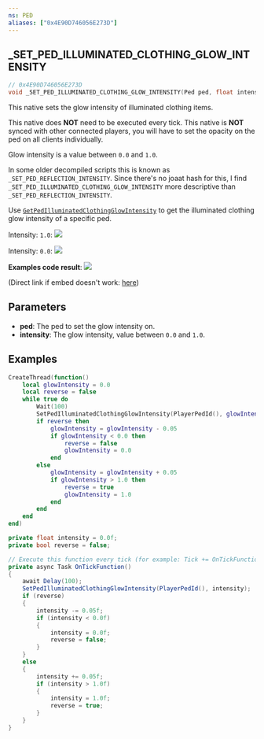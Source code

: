 ```yaml
---
ns: PED
aliases: ["0x4E90D746056E273D"]
---
```

## _SET_PED_ILLUMINATED_CLOTHING_GLOW_INTENSITY

```c
// 0x4E90D746056E273D
void _SET_PED_ILLUMINATED_CLOTHING_GLOW_INTENSITY(Ped ped, float intensity);
```

This native sets the glow intensity of illuminated clothing items.

This native does **NOT** need to be executed every tick.
This native is **NOT** synced with other connected players, you will have to set the opacity on the ped on all clients individually.


Glow intensity is a value between `0.0` and `1.0`.

In some older decompiled scripts this is known as `_SET_PED_REFLECTION_INTENSITY`.
Since there's no joaat hash for this, I find `_SET_PED_ILLUMINATED_CLOTHING_GLOW_INTENSITY` more descriptive than `_SET_PED_REFLECTION_INTENSITY`.

Use [`GetPedIlluminatedClothingGlowIntensity`](#_0x1461B28A06717D68) to get the illuminated clothing glow intensity of a specific ped.

Intensity: `1.0`:
![](https://www.vespura.com/hi/i/2018-11-13_17-03_c2e23_229.png)

Intensity: `0.0`:
![](https://www.vespura.com/hi/i/2018-11-13_17-03_35c33_230.png)

**Examples code result**:
![](https://www.vespura.com/hi/i/2018-11-13_17-11_10199_232.gif)

(Direct link if embed doesn't work: [here](https://www.vespura.com/hi/i/2018-11-13_17-11_10199_232.gif))


## Parameters
* **ped**: The ped to set the glow intensity on.
* **intensity**: The glow intensity, value between `0.0` and `1.0`.

## Examples
```lua
CreateThread(function()
    local glowIntensity = 0.0
    local reverse = false
    while true do
        Wait(100)
        SetPedIlluminatedClothingGlowIntensity(PlayerPedId(), glowIntensity)
        if reverse then
            glowIntensity = glowIntensity - 0.05
            if glowIntensity < 0.0 then
                reverse = false
                glowIntensity = 0.0
            end
        else
            glowIntensity = glowIntensity + 0.05
            if glowIntensity > 1.0 then
                reverse = true
                glowIntensity = 1.0
            end
        end
    end
end)
```

```cs
private float intensity = 0.0f;
private bool reverse = false;

// Execute this function every tick (for example: Tick += OnTickFunction; in your constructor )
private async Task OnTickFunction()
{
    await Delay(100);
    SetPedIlluminatedClothingGlowIntensity(PlayerPedId(), intensity);
    if (reverse)
    {
        intensity -= 0.05f;
        if (intensity < 0.0f)
        {
            intensity = 0.0f;
            reverse = false;
        }
    }
    else
    {
        intensity += 0.05f;
        if (intensity > 1.0f)
        {
            intensity = 1.0f;
            reverse = true;
        }
    }
}
```
